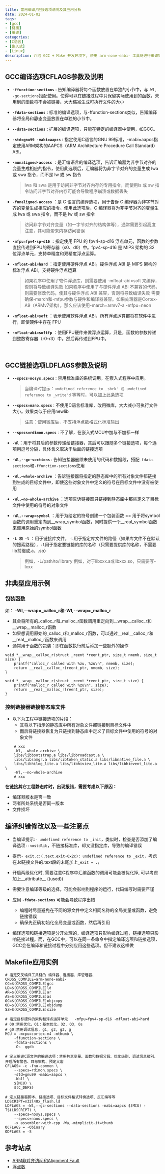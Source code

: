 ```yaml
---
title: 常用编译/链接选项说明及其应用分析
date: 2024-01-02
tags:
- [gcc]
- [链接]
- [编译]
categories:
- [C语言]
- [嵌入式]
- [Linux]
description: 介绍 GCC + Make 开发环境下, 使用 arm-none-eabi- 工具链进行编译链接时, 可选的编译\链接选项及其意义解释。此外，也对实际工程开发中的一些非典型操作进行示例分析
---
```


## GCC编译选项CFLAGS参数及说明

- **`-ffunction-sections`** : 告知编译器将每个函数放置在单独的小节中，与`-Wl,--gc-sections`搭配使用。使得可以在链接过程中只保留实际使用到的函数，未用到的函数将不会被链接，大大缩减生成可执行文件的大小

- **`-fdata-sections`** : 标准的编译选项，与-ffunction-sections类似，告知编译器将全局和静态变量放置在单独的小节中。

- **`--data-sections`** : 扩展的编译选项，只能在特定的编译器中使用，如GCC。

- **`-std=gnu99 -mabi=aapcs`** : 指定使用C语言的GNU 99标准，-mabi=aapcs指定使用ARM架构的AAPCS（ARM Architecture Procedure Call Standard）ABI。

- **`-munaligned-access`** ：是汇编语言的编译选项，告诉汇编器为非字节对齐的变量生成相应的指令，使用此选项后，汇编器将为非字节对齐的变量生成 lwa 或 swa 指令，而不是 lw 或 sw 指令
	> lwa 和 swa 是用于访问非字节对齐内存的专用指令，而使用ls 或 sw 指令访问非字节对齐内存可能会导致程序崩溃或数据丢失

- **`-funaligned-access`** ：是 C 语言的编译选项，用于告诉 C 编译器为非字节对齐的变量生成相应的指令。使用此选项后，C 编译器将为非字节对齐的变量生成 lwa 或 swa 指令，而不是 lw 或 sw 指令
	> 访问非字节对齐变量（如一字节对齐的结构体等），通常需要引起高度注意，其可能带来内存访问错误

- **`-mfpu=fpv4-sp-d16`** ：指定使用 FPU 的 fpv4-sp-d16 浮点单元，函数的参数直接传递到FPU的寄存器（s0、d0）中。fpv4-sp-d16 是 MIPS 架构的 32 位浮点单元，支持单精度和双精度浮点运算。

- **`-mfloat-abi=hard`** ：指定使用硬件浮点 ABI。硬件浮点 ABI 是 MIPS 架构的标准浮点 ABI，支持硬件浮点运算
	> 如果程序中使用了软件浮点库，则需要使用 -mfloat-abi=soft 来编译，否则将导致编译失败
	> 如果程序中使用了与硬件浮点 ABI 不兼容的代码，则需要修改代码，使其与硬件浮点 ABI 兼容，否则将导致编译失败
	> 需要确保-march和-mfpu参数与硬件和编译器兼容。如果处理器是Cortex-A9（ARMv7架构），那么应该使用-march=armv7-a -mfpu=neon

- **`-mfloat-abi=soft`** ：表示使用软件浮点 ABI，所有浮点运算都将在软件中进行，即使硬件中存在 FPU

- **`-mfloat-abi=softfp`** ：使用FPU硬件来做浮点运算，只是，函数的参数传递到整数寄存器（r0-r3）中，然后再传递到FPU中。

<br>


## GCC链接选项LDFLAGS参数及说明

- **`--specs=nosys.specs`** : 禁用标准库的系统调用，在嵌入式程序中应用。
    >当编译时提示：`undefined reference to _sbrk' 或 undefined reference to _write'd` 等等时，可以加上此条选项

- **`--specs=nano.specs`** : 不使用C语言标准库，改用微库，大大减小可执行文件大小。效果类似于应用newlib
    >注意：使用微库后，不支持浮点数格式化标准输出

- **`--specs=rdimon.specs`** : 不了解，在嵌入式MCU中加与不加都一样

- **`-Wl`**：用于将其后的参数传递给链接器，其后可以跟随多个链接选项，每个选项用逗号分隔，具体含义取决于后面的链接选项

- **`-Wl,--gc-sections`** : 告知链接器删除未使用的代码和数据段，搭配`-fdata-sections`和`-ffunction-sections`使用

- **`-Wl,–whole-archive`** ：告诉链接器将指定的静态库中的所有对象文件都链接到生成的目标文件中，即使这些对象文件中定义的符号在目标文件中没有被使用

- **`-Wl,–no-whole-archive`** ：选项告诉链接器只链接到静态库中那些定义了目标文件中使用的符号的对象文件

- **`-Wl,--wrap=symbol`** ：用于为给定的符号创建一个包装函数 == 用于将symbol函数的调用重定向到__wrap_symbol函数，同时提供一个__real_symbol函数来调用原始的symbol函数


- **`-L 和 -l`** ：用于链接库文件，`-L`用于指定库文件的路径（如果库文件不在默认的搜索路径），`-l`用于指定要链接的库的名称（只需要提供库的名称，不需要lib前缀或.a、.so）
	> 例如，-L/path/to/library
	> 例如，对于libxxx.a或libxxx.so，只需要写-lxxx


## 非典型应用示例

### 包装函数

如： **-Wl,--wrap=_calloc_r和-Wl,--wrap=_malloc_r**
- 其会将所有的_calloc_r和_malloc_r函数调用重定向到__wrap__calloc_r和__wrap__malloc_r函数
- 如果想调用原始的_calloc_r和_malloc_r函数，可以通过__real__calloc_r和__real__malloc_r函数来调用
- 通常用于函数的包装：即在函数执行前后添加一些额外的操作
```
void *__wrap__calloc_r(struct _reent *reent_ptr, size_t nmemb, size_t size) {
	printf("calloc_r called with %zu, %zu\n", nmemb, size);
	return __real__calloc_r(reent_ptr, nmemb, size);
}

void *__wrap__malloc_r(struct _reent *reent_ptr, size_t size) {
	printf("malloc_r called with %zu\n", size);
	return __real__malloc_r(reent_ptr, size);
}
```


### 控制链接器链接静态库文件

- 以下为工程中链接选项的片段：
  - 其将以下指示的静态库中所有对象文件都链接到目标文件中
  - 而后将链接器恢复为只链接到静态库中定义了目标文件中使用的符号的对象文件
```
	# xxx
	-Wl,--whole-archive \
	libs/libbootstrap.a libs/libbroadcast.a \
	libs/libsamgr.a libs/libtoken_static.a libs/libnative_file.a \
	libs/libhilog_lite.a libs/libhiview_lite.a libs/libhievent_lite.a \
	-Wl,--no-whole-archive
	# xxx
```

**在链接其它工程静态库时，出现报错，需要考虑以下原因：**
- 编译器版本是否一致
- 两者所处系统是否同一版本
- 文件损坏


## 编译纠错修改以及一些注意点

- 当编译提示:`- undefined reference to _init`，类似时，检查是否添加了编译选项`--nostdlib`，不链接标准库，却又没指定库，导致的编译错误

- 提示`- exit.c:(.text.exit+0x2c): undefined reference to _exit`，考虑在.ld链接文件的.text段的末尾加上`_exit = .;`

- 开启两级优化时, 需要注意C程序中汇编函数的调用可能会被优化掉, 可以考虑加上__attribute__ ((used))

- 需要注意编译等级的选择，可能会影响到程序的运行，代码编写时需要严谨

- 应用 **`-fdata-sections`** 可能会导致程序出错
  - 编程时尽量避免在不同的源文件中定义相同名称的全局变量或函数，避免链接错误
  - 确保先正确初始化全局变量或函数，然后再引用


- 编译选项和链接选项是分开处理的，编译选项只影响编译过程，链接选项只影响链接过程。而，在GCC中，可以在同一条命令中指定编译选项和链接选项，GCC会在编译和链接过程中分别应用这些选项。但不建议这样做



## Makefile应用实例

```
# 指定交叉编译工具链的 编译器、连接器、库管理器、
CROSS_COMPILE=arm-none-eabi-
CC=$(CROSS_COMPILE)gcc
LD=$(CROSS_COMPILE)ld
AR=$(CROSS_COMPILE)ar
AS=$(CROSS_COMPILE)as
OC=$(CROSS_COMPILE)objcopy
OD=$(CROSS_COMPILE)objdump
SZ=$(CROSS_COMPILE)size

# 指定目标硬件的架构和浮点运算单元   -mfpu=fpv4-sp-d16 -mfloat-abi=hard 
# O0:禁用优化，O1：基本优化，O2, O3, Os
# g0:禁用调试信息, g1, g2, g3, g
MCU = -mcpu=cortex-m4 -mthumb \
	-ffunction-sections \
	-fdata-sections \
	-Os -ggdb

# 定义编译C源文件的编译选项：禁用共享变量、函数和数据分段、优化级别、调试信息级别、开启所有警告、目标架构、预定义宏
CFLAGS= -c -fno-common \
	--specs=rdimon.specs \
	-std=gnu99 -mabi=aapcs \
	-Wall \
	$(MCU) \
	$(C_DEFS)

# 定义链接器脚本、链接选项、目标文件格式转换选项、反汇编等等
LDSCRIPT=n32l40x_flash.ld
LDFLAGS = -Wl,--gc-sections --data-sections -mabi=aapcs $(MCU) -T$(LDSCRIPT) \
	--specs=nosys.specs \
	--specs=nano.specs \
	-x assembler-with-cpp -Wa,-mimplicit-it=thumb
OCFLAGS	= -Obinary
ODFLAGS	= -S
```


## 参考站点


- [ARM非对齐访问和Alignment Fault](https://www.cnblogs.com/justin-y-lin/p/10100370.html)
- [浮点数](https://blog.51cto.com/u_15854579/5810066)


